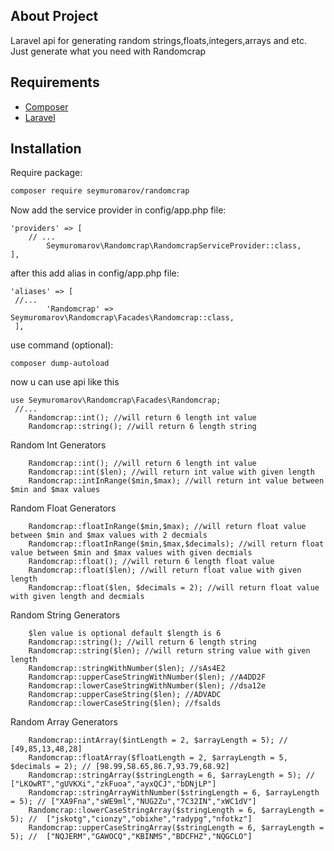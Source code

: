 ## About Project

Laravel api for generating random strings,floats,integers,arrays and etc.
Just generate what you need with Randomcrap

## Requirements

* [Composer](https://getcomposer.org/)
* [Laravel](https://laravel.com/)

## Installation

Require package:
``` bash
composer require seymuromarov/randomcrap
```

Now add the service provider in config/app.php file:
```  
'providers' => [
    // ...
        Seymuromarov\Randomcrap\RandomcrapServiceProvider::class,
],
```

after this add alias in config/app.php file:

``` 
'aliases' => [
 //...
        'Randomcrap' => Seymuromarov\Randomcrap\Facades\Randomcrap::class,
 ],
```

use command (optional): 
``` 
composer dump-autoload
```
now u can use api like this 
```
use Seymuromarov\Randomcrap\Facades\Randomcrap;
 //...
    Randomcrap::int(); //will return 6 length int value
    Randomcrap::string(); //will return 6 length string
```

Random Int Generators
```
    Randomcrap::int(); //will return 6 length int value
    Randomcrap::int($len); //will return int value with given length
    Randomcrap::intInRange($min,$max); //will return int value between $min and $max values
```

Random Float Generators
```
    Randomcrap::floatInRange($min,$max); //will return float value between $min and $max values with 2 decmials
    Randomcrap::floatInRange($min,$max,$decimals); //will return float value between $min and $max values with given decmials
    Randomcrap::float(); //will return 6 length float value
    Randomcrap::float($len); //will return float value with given length
    Randomcrap::float($len, $decimals = 2); //will return float value with given length and decmials 
```


Random String Generators
```
    $len value is optional default $length is 6
    Randomcrap::string(); //will return 6 length string
    Randomcrap::string($len); //will return string value with given length
    Randomcrap::stringWithNumber($len); //sAs4E2
    Randomcrap::upperCaseStringWithNumber($len); //A4DD2F
    Randomcrap::lowerCaseStringWithNumber($len); //dsa12e
    Randomcrap::upperCaseString($len); //ADVADC
    Randomcrap::lowerCaseString($len); //fsalds   
```

Random Array Generators
```
    Randomcrap::intArray($intLength = 2, $arrayLength = 5); // [49,85,13,48,28]
    Randomcrap::floatArray($floatLength = 2, $arrayLength = 5, $decimals = 2); // [98.99,58.65,86.7,93.79,68.92]
    Randomcrap::stringArray($stringLength = 6, $arrayLength = 5); // ["LKOwRT","gUVKXi","zkFuoa","ayxQCJ","bDNjLP"]
    Randomcrap::stringArrayWithNumber($stringLength = 6, $arrayLength = 5); // ["XA9Fna","sWE9ml","NUG2Zu","7C32IN","xWC1dV"]
    Randomcrap::lowerCaseStringArray($stringLength = 6, $arrayLength = 5); //  ["jskotg","cionzy","obixhe","radypg","nfotkz"]
    Randomcrap::upperCaseStringArray($stringLength = 6, $arrayLength = 5); //  ["NQJERM","GAWOCQ","KBINMS","BDCFHZ","NQGCLO"]
```
